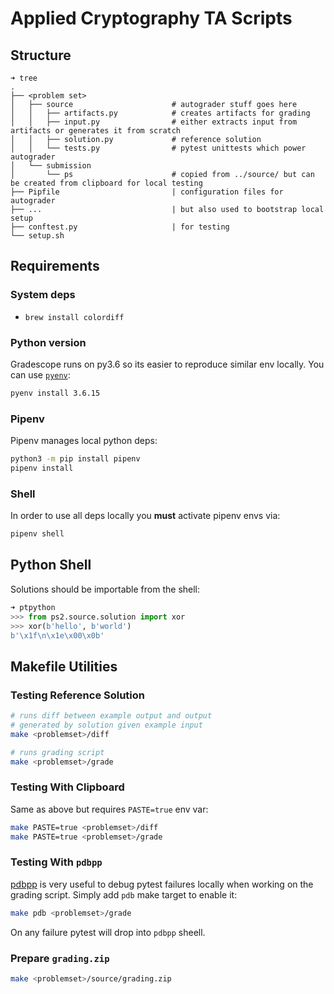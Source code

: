 # Applied Cryptography TA Scripts

## Structure

```shell
➜ tree
.
├── <problem set>
│   ├── source                      # autograder stuff goes here
│   │   ├── artifacts.py            # creates artifacts for grading
│   │   ├── input.py                # either extracts input from artifacts or generates it from scratch
│   │   ├── solution.py             # reference solution
│   │   └── tests.py                # pytest unittests which power autograder
│   └── submission
│       └── ps                      # copied from ../source/ but can be created from clipboard for local testing
├── Pipfile                         | configuration files for autograder
├── ...                             | but also used to bootstrap local setup
├── conftest.py                     | for testing
└── setup.sh
```

## Requirements

### System deps

- `brew install colordiff`

### Python version

Gradescope runs on py3.6 so its easier to reproduce similar env locally.
You can use [`pyenv`](https://github.com/pyenv/pyenv):

```bash
pyenv install 3.6.15
```

### Pipenv

Pipenv manages local python deps:

```bash
python3 -m pip install pipenv
pipenv install
```

### Shell

In order to use all deps locally you **must** activate pipenv envs via:

```bash
pipenv shell
```

## Python Shell

Solutions should be importable from the shell:

```python
➜ ptpython
>>> from ps2.source.solution import xor
>>> xor(b'hello', b'world')
b'\x1f\n\x1e\x00\x0b'
```

## Makefile Utilities

### Testing Reference Solution

```bash
# runs diff between example output and output
# generated by solution given example input
make <problemset>/diff

# runs grading script
make <problemset>/grade
```

### Testing With Clipboard

Same as above but requires `PASTE=true` env var:

```bash
make PASTE=true <problemset>/diff
make PASTE=true <problemset>/grade
```

### Testing With `pdbpp`

[pdbpp](https://github.com/pdbpp/pdbpp) is very useful to debug pytest failures
locally when working on the grading script. Simply add `pdb` make target to
enable it:

```bash
make pdb <problemset>/grade
```

On any failure pytest will drop into `pdbpp` sheell.

### Prepare `grading.zip`

```bash
make <problemset>/source/grading.zip
```

